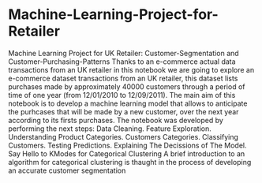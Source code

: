 # Machine-Learning-Project-for-Retailer
Machine Learning Project for UK Retailer: Customer-Segmentation and Customer-Purchasing-Patterns Thanks to an e-commerce actual data transactions from an UK retailer in this notebook we are going to explore an e-commerce dataset transactions from an UK retailer, this dataset lists purchases made by approximately 40000 customers through a period of time of one year (from 12/01/2010 to 12/09/2011).  The main aim of this notebook is to develop a machine learning model that allows to anticipate the purhcases that will be made by a new customer, over the next year according to its firsts purchases.  The notebook was developed by performing the next steps: Data Cleaning. Feature Exploration. Understanding Product Categories. Customers Categories. Classifying Customers. Testing Predictions. Explaining The Decissions of The Model. Say Hello to KModes for Categorical Clustering A brief introduction to an algorithm for categorical clustering is thaught in the process of developing an accurate customer segmentation
